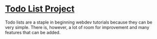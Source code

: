 # [Todo List Project](https://www.theodinproject.com/lessons/node-path-javascript-todo-list)

Todo lists are a staple in beginning webdev tutorials because they can be very simple. There is, however, a lot of room for improvement and many features that can be added.
